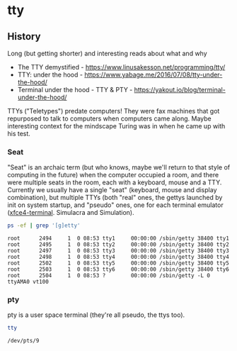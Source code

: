 # tty

## History

Long (but getting shorter) and interesting reads about what and why

* The TTY demystified - https://www.linusakesson.net/programming/tty/
* TTY: under the hood - https://www.yabage.me/2016/07/08/tty-under-the-hood/
* Terminal under the hood - TTY & PTY - https://yakout.io/blog/terminal-under-the-hood/

TTYs ("Teletypes") predate computers! They were fax machines that got repurposed to talk to computers when computers came along. Maybe interesting context for the mindscape Turing was in when he came up with his test.

### Seat

"Seat" is an archaic term (but who knows, maybe we'll return to that style of computing in the future) when the computer occupied a room, and there were multiple seats in the room, each with a keyboard, mouse and a TTY. Currently we usually have a single "seat" (keyboard, mouse and display combination), but multiple TTYs (both "real" ones, the gettys launched by init on system startup, and "pseudo" ones, one for each terminal emulator ([xfce4-terminal](xterm.html). Simulacra and Simulation).


```bash
ps -ef | grep '[g]etty'
```

    root      2494     1  0 08:53 tty1     00:00:00 /sbin/getty 38400 tty1
    root      2495     1  0 08:53 tty2     00:00:00 /sbin/getty 38400 tty2
    root      2497     1  0 08:53 tty3     00:00:00 /sbin/getty 38400 tty3
    root      2498     1  0 08:53 tty4     00:00:00 /sbin/getty 38400 tty4
    root      2502     1  0 08:53 tty5     00:00:00 /sbin/getty 38400 tty5
    root      2503     1  0 08:53 tty6     00:00:00 /sbin/getty 38400 tty6
    root      2504     1  0 08:53 ?        00:00:00 /sbin/getty -L 0 ttyAMA0 vt100


### pty

pty is a user space terminal (they're all pseudo, the ttys too).


```bash
tty
```

    /dev/pts/9

